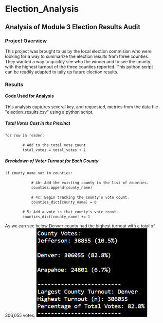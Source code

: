 # Election_Analysis
## Analysis of Module 3 Election Results Audit

### Project Overview
  
  This project was brought to us by the local election commision who were looking for a way to summarize the election results from three counties. They wanted a way to quickly see who the winner and to see the county with the highest turnout of the three counties reported. This python script can be readily adapted to tally up future election results.
  
### Results

#### Code Used for Analysis

This analysis captures several key, and requested, metrics from the data file "election_results.csv" using a python script.

##### Total Votes Cast in the Precinct
```
for row in reader:

        # Add to the total vote count
        total_votes = total_votes + 1
```
##### Breakdown of Voter Turnout for Each County
```
if county_name not in counties:

            # 4b: Add the existing county to the list of counties.
            counties.append(county_name)

            # 4c: Begin tracking the county's vote count.
            counties_dict[county_name] = 0

        # 5: Add a vote to that county's vote count.
        counties_dict[county_name] += 1
```
As we can see below Denver county had the highest turnout with a total of 306,055 votes.
![County Results](https://github.com/Beardlow/Election_Analysis/blob/main/County_Results_in_Terminal.png)

